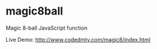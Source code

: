 # magic8ball
Magic 8-ball JavaScript function

Live Demo: http://www.codedmty.com/magic8/index.html

